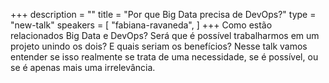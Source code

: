 +++
description = ""
title = "Por que Big Data precisa de DevOps?"
type = "new-talk"
speakers = [
        "fabiana-ravaneda",
]
+++
Como estão relacionados Big Data e DevOps? Será que é possível trabalharmos em um projeto unindo os dois? E quais seriam os benefícios?
Nesse talk vamos entender se isso realmente se trata de uma necessidade, se é possível, ou se é apenas mais uma irrelevância.